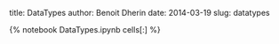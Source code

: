 title: DataTypes 
author: Benoit Dherin 
date: 2014-03-19
slug: datatypes 

{% notebook DataTypes.ipynb cells[:] %}

